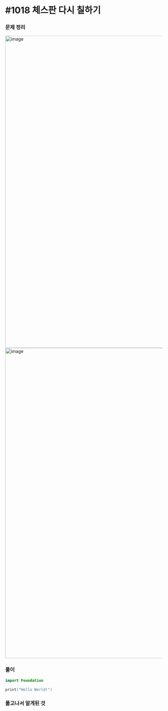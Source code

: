 # #1018 체스판 다시 칠하기

### 문제 정리
<img width="995" alt="image" src="https://user-images.githubusercontent.com/60254939/160861509-217255aa-e4c3-4f3f-a1ae-f75ff555c681.png">
<img width="989" alt="image" src="https://user-images.githubusercontent.com/60254939/160861587-f928378c-1ac7-4022-8ec3-1001ca261986.png">



### 풀이



```Swift
import Foundation

print("Hello World!")

```



### 풀고나서 알게된 것
